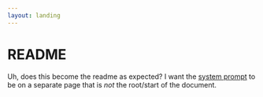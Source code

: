 ```yaml
---
layout: landing
---
```


# README

Uh, does this become the readme as expected? I want the [system prompt](<README (1).md>) to be on a separate page that is _not_ the root/start of the document.
